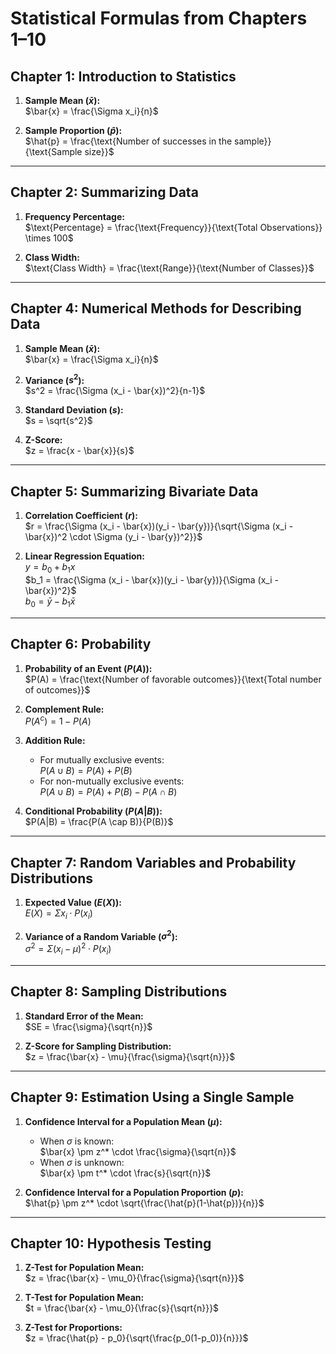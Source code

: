 # Statistical Formulas from Chapters 1–10

## Chapter 1: Introduction to Statistics
1. **Sample Mean ($\bar{x}$):**  
   $\bar{x} = \frac{\Sigma x_i}{n}$

2. **Sample Proportion ($\hat{p}$):**  
   $\hat{p} = \frac{\text{Number of successes in the sample}}{\text{Sample size}}$

---

## Chapter 2: Summarizing Data
1. **Frequency Percentage:**  
   $\text{Percentage} = \frac{\text{Frequency}}{\text{Total Observations}} \times 100$

2. **Class Width:**  
   $\text{Class Width} = \frac{\text{Range}}{\text{Number of Classes}}$

---

## Chapter 4: Numerical Methods for Describing Data
1. **Sample Mean ($\bar{x}$):**  
   $\bar{x} = \frac{\Sigma x_i}{n}$

2. **Variance ($s^2$):**  
   $s^2 = \frac{\Sigma (x_i - \bar{x})^2}{n-1}$

3. **Standard Deviation ($s$):**  
   $s = \sqrt{s^2}$

4. **Z-Score:**  
   $z = \frac{x - \bar{x}}{s}$

---

## Chapter 5: Summarizing Bivariate Data
1. **Correlation Coefficient ($r$):**  
   $r = \frac{\Sigma (x_i - \bar{x})(y_i - \bar{y})}{\sqrt{\Sigma (x_i - \bar{x})^2 \cdot \Sigma (y_i - \bar{y})^2}}$

2. **Linear Regression Equation:**  
   $y = b_0 + b_1x$  
   $b_1 = \frac{\Sigma (x_i - \bar{x})(y_i - \bar{y})}{\Sigma (x_i - \bar{x})^2}$  
   $b_0 = \bar{y} - b_1\bar{x}$

---

## Chapter 6: Probability
1. **Probability of an Event ($P(A)$):**  
   $P(A) = \frac{\text{Number of favorable outcomes}}{\text{Total number of outcomes}}$

2. **Complement Rule:**  
   $P(A^c) = 1 - P(A)$

3. **Addition Rule:**  
   - For mutually exclusive events:  
     $P(A \cup B) = P(A) + P(B)$  
   - For non-mutually exclusive events:  
     $P(A \cup B) = P(A) + P(B) - P(A \cap B)$

4. **Conditional Probability ($P(A|B)$):**  
   $P(A|B) = \frac{P(A \cap B)}{P(B)}$

---

## Chapter 7: Random Variables and Probability Distributions
1. **Expected Value ($E(X)$):**  
   $E(X) = \Sigma x_i \cdot P(x_i)$

2. **Variance of a Random Variable ($\sigma^2$):**  
   $\sigma^2 = \Sigma (x_i - \mu)^2 \cdot P(x_i)$

---

## Chapter 8: Sampling Distributions
1. **Standard Error of the Mean:**  
   $SE = \frac{\sigma}{\sqrt{n}}$

2. **Z-Score for Sampling Distribution:**  
   $z = \frac{\bar{x} - \mu}{\frac{\sigma}{\sqrt{n}}}$

---

## Chapter 9: Estimation Using a Single Sample
1. **Confidence Interval for a Population Mean ($\mu$):**  
   - When $\sigma$ is known:  
     $\bar{x} \pm z^* \cdot \frac{\sigma}{\sqrt{n}}$  
   - When $\sigma$ is unknown:  
     $\bar{x} \pm t^* \cdot \frac{s}{\sqrt{n}}$

2. **Confidence Interval for a Population Proportion ($p$):**  
   $\hat{p} \pm z^* \cdot \sqrt{\frac{\hat{p}(1-\hat{p})}{n}}$

---

## Chapter 10: Hypothesis Testing
1. **Z-Test for Population Mean:**  
   $z = \frac{\bar{x} - \mu_0}{\frac{\sigma}{\sqrt{n}}}$

2. **T-Test for Population Mean:**  
   $t = \frac{\bar{x} - \mu_0}{\frac{s}{\sqrt{n}}}$

3. **Z-Test for Proportions:**  
   $z = \frac{\hat{p} - p_0}{\sqrt{\frac{p_0(1-p_0)}{n}}}$
